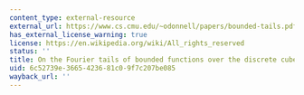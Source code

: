 ```yaml
---
content_type: external-resource
external_url: https://www.cs.cmu.edu/~odonnell/papers/bounded-tails.pdf
has_external_license_warning: true
license: https://en.wikipedia.org/wiki/All_rights_reserved
status: ''
title: On the Fourier tails of bounded functions over the discrete cube
uid: 6c52739e-3665-4236-81c0-9f7c207be085
wayback_url: ''
---
```


